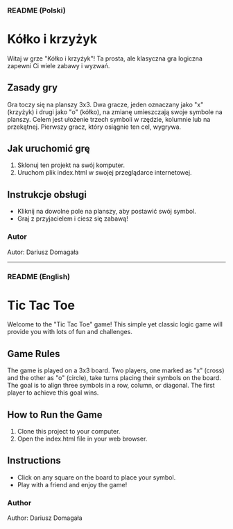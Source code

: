 ### README (Polski)

# Kółko i krzyżyk

Witaj w grze "Kółko i krzyżyk"! Ta prosta, ale klasyczna gra logiczna zapewni Ci wiele zabawy i wyzwań.

## Zasady gry
Gra toczy się na planszy 3x3. Dwa gracze, jeden oznaczany jako "x" (krzyżyk) i drugi jako "o" (kółko), na zmianę umieszczają swoje symbole na planszy. Celem jest ułożenie trzech symboli w rzędzie, kolumnie lub na przekątnej. Pierwszy gracz, który osiągnie ten cel, wygrywa.

## Jak uruchomić grę
1. Sklonuj ten projekt na swój komputer.
2. Uruchom plik index.html w swojej przeglądarce internetowej.

## Instrukcje obsługi
- Kliknij na dowolne pole na planszy, aby postawić swój symbol.
- Graj z przyjacielem i ciesz się zabawą!

### Autor
Autor: Dariusz Domagała

---

### README (English)

# Tic Tac Toe

Welcome to the "Tic Tac Toe" game! This simple yet classic logic game will provide you with lots of fun and challenges.

## Game Rules
The game is played on a 3x3 board. Two players, one marked as "x" (cross) and the other as "o" (circle), take turns placing their symbols on the board. The goal is to align three symbols in a row, column, or diagonal. The first player to achieve this goal wins.

## How to Run the Game
1. Clone this project to your computer.
2. Open the index.html file in your web browser.

## Instructions
- Click on any square on the board to place your symbol.
- Play with a friend and enjoy the game!

### Author
Author: Dariusz Domagała

